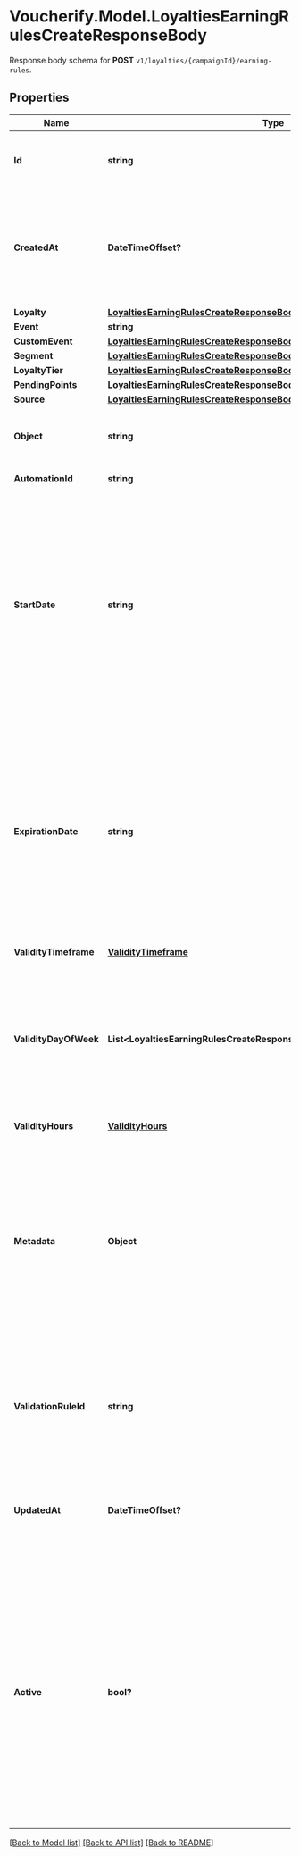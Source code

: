 # Voucherify.Model.LoyaltiesEarningRulesCreateResponseBody
Response body schema for **POST** `v1/loyalties/{campaignId}/earning-rules`.

## Properties

Name | Type | Description | Notes
------------ | ------------- | ------------- | -------------
**Id** | **string** | Assigned by the Voucherify API, identifies the earning rule object. | [optional] 
**CreatedAt** | **DateTimeOffset?** | Timestamp representing the date and time when the earning rule was created. The value is shown in the ISO 8601 format. | [optional] 
**Loyalty** | [**LoyaltiesEarningRulesCreateResponseBodyLoyalty**](LoyaltiesEarningRulesCreateResponseBodyLoyalty.md) |  | [optional] 
**Event** | **string** |  | [optional] 
**CustomEvent** | [**LoyaltiesEarningRulesCreateResponseBodyCustomEvent**](LoyaltiesEarningRulesCreateResponseBodyCustomEvent.md) |  | [optional] 
**Segment** | [**LoyaltiesEarningRulesCreateResponseBodySegment**](LoyaltiesEarningRulesCreateResponseBodySegment.md) |  | [optional] 
**LoyaltyTier** | [**LoyaltiesEarningRulesCreateResponseBodyLoyaltyTier**](LoyaltiesEarningRulesCreateResponseBodyLoyaltyTier.md) |  | [optional] 
**PendingPoints** | [**LoyaltiesEarningRulesCreateResponseBodyPendingPoints**](LoyaltiesEarningRulesCreateResponseBodyPendingPoints.md) |  | [optional] 
**Source** | [**LoyaltiesEarningRulesCreateResponseBodySource**](LoyaltiesEarningRulesCreateResponseBodySource.md) |  | [optional] 
**Object** | **string** | The type of the object represented by JSON. Default is earning_rule. | [optional] [default to ObjectEnum.EarningRule]
**AutomationId** | **string** | For internal use by Voucherify. | [optional] 
**StartDate** | **string** | Start date defines when the earning rule starts to be active. Activation timestamp is presented in the ISO 8601 format. The earning rule is inactive before this date. If you do not define the start date for an earning rule, it will inherit the campaign start date by default. | [optional] 
**ExpirationDate** | **string** | Expiration date defines when the earning rule expires. Expiration timestamp is presented in the ISO 8601 format. The earning rule is inactive after this date. If you do not define the expiration date for an earning rule, it will inherit the campaign expiration date by default. | [optional] 
**ValidityTimeframe** | [**ValidityTimeframe**](ValidityTimeframe.md) |  | [optional] 
**ValidityDayOfWeek** | **List&lt;LoyaltiesEarningRulesCreateResponseBody.ValidityDayOfWeekEnum&gt;** | Integer array corresponding to the particular days of the week in which the voucher is valid.  - &#x60;0&#x60; Sunday - &#x60;1&#x60; Monday - &#x60;2&#x60; Tuesday - &#x60;3&#x60; Wednesday - &#x60;4&#x60; Thursday - &#x60;5&#x60; Friday - &#x60;6&#x60; Saturday | [optional] 
**ValidityHours** | [**ValidityHours**](ValidityHours.md) |  | [optional] 
**Metadata** | **Object** | The metadata object stores all custom attributes assigned to the earning rule. A set of key/value pairs that you can attach to an earning rule object. It can be useful for storing additional information about the earning rule in a structured format. | [optional] 
**ValidationRuleId** | **string** | A unique validation rule identifier assigned by the Voucherify API. The validation rule is verified before points are added to the balance. | [optional] 
**UpdatedAt** | **DateTimeOffset?** | Timestamp representing the date and time when the earning rule was last updated in ISO 8601 format. | [optional] 
**Active** | **bool?** | A flag to toggle the earning rule on or off. You can disable an earning rule even though it&#39;s within the active period defined by the start_date and expiration_date of the campaign or the earning rule&#39;s own start_date and expiration_date.  - &#x60;true&#x60; indicates an active earning rule - &#x60;false&#x60; indicates an inactive earning rule | [optional] 

[[Back to Model list]](../README.md#documentation-for-models) [[Back to API list]](../README.md#documentation-for-api-endpoints) [[Back to README]](../README.md)


